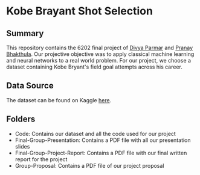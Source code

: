 # Kobe Brayant Shot Selection

## Summary
This repository contains the 6202 final project of [Divya Parmar](https://github.com/dparmar16) and [Pranay Bhakthula](https://github.com/Pranay-yanarp). Our projective objective was to apply classical machine learning and neural networks to a real world problem. For our project, we choose a dataset containing Kobe Bryant's field goal attempts across his career.

## Data Source
The dataset can be found on Kaggle [here](https://www.kaggle.com/c/kobe-bryant-shot-selection/data).

## Folders

- Code: Contains our dataset and all the code used for our project
- Final-Group-Presentation: Contains a PDF file with all our presentation slides
- Final-Group-Project-Report: Contains a PDF file with our final written report for the project
- Group-Proposal: Contains a PDF file of our project proposal  

